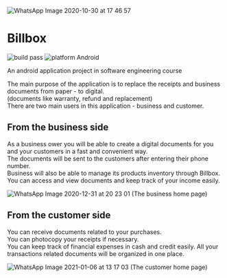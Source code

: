 ![WhatsApp Image 2020-10-30 at 17 46 57](https://user-images.githubusercontent.com/57867811/103761792-ec15ec00-501f-11eb-84b3-a75446e85481.jpeg)
# Billbox
![build pass](https://img.shields.io/badge/build-pass-brightgreen)  ![platform Android](https://img.shields.io/badge/platform-Android-red)


An android application project in software engineering course

The main purpose of the application is to replace the receipts and business documents from paper - to digital.<br/>
(documents like warranty, refund and replacement)<br/>
There are two main users in this application - business and customer.

## From the business side 
As a business ower you will be able to create a digital documents for you and your customers in a fast and convenient way.<br/>
The documents will be sent to the customers after entering their phone number.<br/>
Business will also be able to manage its products inventory through Billbox.<br/>
You can access and view documents and keep track of your income easily.


![WhatsApp Image 2020-12-31 at 20 23 01](https://user-images.githubusercontent.com/57867811/103762494-0b614900-5021-11eb-8bb4-a94bda5e8518.jpeg)
(The business home page)

## From the customer side
You can receive documents related to your purchases.<br/>
You can photocopy your receipts if necessary.<br/>
You can keep track of financial expenses in cash and credit easily.
All your transactions related documents will be organized in one place.

![WhatsApp Image 2021-01-06 at 13 17 03](https://user-images.githubusercontent.com/57867811/103762852-aa864080-5021-11eb-9ba2-de4c0910d912.jpeg)
(The customer home page)

 

